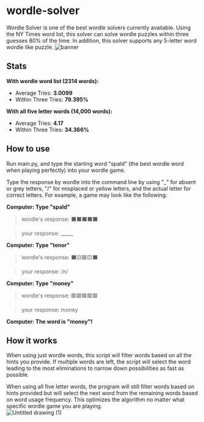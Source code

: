 # wordle-solver
Wordle Solver is one of the best wordle solvers currently available. Using the NY Times word list, this solver can solve wordle puzzles within three guesses 80% of the time. In addition, this solver supports any 5-letter word wordle like puzzle.
![banner](https://github.com/RJTech5/wordle-solver/assets/74117583/f7363997-4d37-4a8e-8f1f-4805904b7252)

## Stats
**With wordle word list (2314 words):**
* Average Tries: **3.0099**
* Within Three Tries: **79.395%**

**With all five letter words (14,000 words):**
* Average Tries: **4.17**
* Within Three Tries: **34.366%**

## How to use
Run main.py, and type the starting word "spald" (the best wordle word when playing perfectly) into your wordle game.

Type the response by wordle into the command line by using "_" for absent or grey letters, "/" for misplaced or yellow letters, and the actual letter for correct letters. For example, a game may look like the following:

**Computer: Type "spald"**

> wordle's response: ⬛⬛⬛⬛⬛

> your response: _____

**Computer: Type "tenor"**

> wordle's response: ⬛🟨🟩🟨⬛

> your response: _/n/_

**Computer: Type "money"**

> wordle's response: 🟩🟩🟩🟩🟩

> your response: money

**Computer: The word is "money"!**

## How it works
When using just wordle words, this script will filter words based on all the hints you provide. If multiple words are left, the script will select the word leading to the most eliminations to narrow down possibilities as fast as possible.

When using all five letter words, the program will still filter words based on hints provided but will select the next word from the remaining words based on word usage frequency. This optimizes the algorithm no matter what specific wordle game you are playing.  
![Untitled drawing (1)](https://github.com/RJTech5/wordle-solver/assets/74117583/a7d8a5de-f1e3-43f5-9074-4b1395f2645e)

